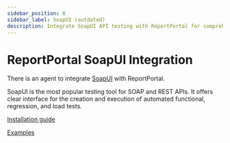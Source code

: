 ```yaml
---
sidebar_position: 8
sidebar_label: SoapUI (outdated)
description: Integrate SoapUI API testing with ReportPortal for comprehensive test automation reporting tools and SOAP/REST API analysis.
---
```


# ReportPortal SoapUI Integration

There is an agent to integrate [SoapUI](https://www.soapui.org/) with ReportPortal.

SoapUI is the most popular testing tool for SOAP and REST APIs. It offers clear interface for the creation and execution of automated functional, regression, and load tests.

[Installation guide](https://github.com/reportportal/agent-java-soapui#readme)

[Examples](https://github.com/reportportal/examples-java/tree/master/example-soapui/project)

